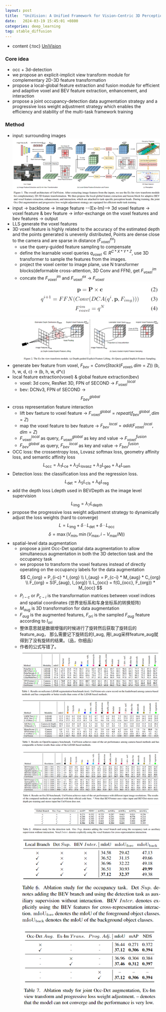 ```yaml
---
layout: post
title:  "UniVision: A Unified Framework for Vision-Centric 3D Perception"
date:   2024-03-19 15:45:01 +0800
categories: deep_learning
tag: stable_diffusion
---
```



* content
{:toc}
[UniVision](https://arxiv.org/abs/2401.06994)

### Core idea
- occ + 3d-detection
- we propose an explicit-implicit view transform module for complementary 2D-3D feature transformation
- propose a local-global feature extraction and fusion module for efficient and adaptive voxel and BEV feature extraction, enhancement, and interaction
- propose a joint occupancy-detection data augmentation strategy and a progressive loss weight adjustment strategy which enables the efficiency and stability of the multi-task framework training

### Method
- input: surrounding images
![model pipeline](https://github.com/Colorfu1/Colorful.io/raw/master/_posts/resources/2024-03-19-155701.png)
- input -> backbone -> image feature --(Ex-Im)--> 3d voxel feature -> voxel feature & bev feature -> infor-exchange on the voxel features and bev features -> output
- LLS generate the voxel features
- 3D voxel feature is highly related to the accuracy of the estimated depth and the points generated is unevenly distributed, Points are dense close to the camera and are sparse in distance ($F_{voxel}^{ex}$)
  - use the query-guided feature sampling to compensate
  - define the learnable voxel queries $q_{voxel} \in R^{C*X*Y*Z}$, use 3D transformer to sample the features from the images.
  - project the voxel center to image plane, use N transformer blocks(deformable cross-attention, 3D Conv and FFN), get $F^{im}_{voxel}$
  - concate the $F^{im}_{voxel}$ and $F_{voxel}^{ex}$ -> $F_{voxel}$
![3D query](https://github.com/Colorfu1/Colorful.io/raw/master/_posts/resources/2024-03-19-172009.png)
![Ex-Im process](https://github.com/Colorfu1/Colorful.io/raw/master/_posts/resources/2024-03-19-172413.png)
- generate bev feature from voxel, $F_{bev} = Conv(Stack(F_{voxel}, dim = Z))$ (b, h, w, d, c) -> (b, h, w, d*c)
- local feature extraction(voxel) & global feature extraction(bev)
  - voxel: 3d conv, ResNet 3D, FPN of SECOND -> $F^{local}_{voxel}$
  - bev: DCNv3, FPN of SECOND -> $$F^{global}_{bev}$$
- cross representation feature interaction
  - lift bev faeture to voxel feature -> $F^{global}_{voxel} = repeat(f_{bev}^{global}, dim = Z)$
  - map the voxel feature to bev feature -> $F^{local}_{bev} = add(F^{local}_{voxel}, dim = Z)$
  - $F^{local}_{voxel}$ as query, $F^{global}_{voxel}$ as key and value -> $F_{voxel}^{fusion}$
  - $F^{global}_{bev}$ as query, $F^{local}_{bev}$ as key and value -> $F_{bev}^{fusion}$.
- OCC loss: the crossentropy loss, Lovasz softmax loss, geometry affinity loss, and semantic affinity loss $$ L_{\text{occ}} = \lambda_1 L_{\text{ce}} + \lambda_2 L_{\text{lovasz}} + \lambda_3 L_{\text{geo}} + \lambda_4 L_{\text{sem}} $$
- Detection loss: the classification loss and the regression loss. $$ L_{\text{det}} = \lambda_5 L_{\text{cls}} + \lambda_6 L_{\text{reg}} $$
- add the depth loss Ldepth used in BEVDepth as the image level supervision $$ L_{\text{img}} = \lambda_7 L_{\text{depth}} $$
- propose the progressive loss weight adjustment strategy to dynamically adjust the loss weights (hard to converge)
$$L = L_{\text{img}} + \delta \cdot L_{\text{det}} + \delta \cdot L_{\text{occ}}$$
$$\delta = \max(V_{\text{min}}, \min(V_{\text{max}}, i - V_{\text{max}} / N))$$
- spatial-level data augmentation
  - propose a joint Occ-Det spatial data augmentation to allow simultaneous augmentation in both the 3D detection task and the occupancy task
  - we propose to transform the voxel features instead of directly operating on the occupancy labels for the data augmentation
$$
 C_{org} = P_{i-c} * I_{org} \\
 I_{aug} = P_{c-i} * M_{aug} * C_{org} \\
 F_{org} = S(F_{aug}, I_{org}) \\
 L_{occ} = f(G_{occ}, F_{org}) * M_{occ}
$$
  - $P_{i-c}$ or $P_{c-i}$ is the transformation matrices between voxel indices and spatial coordinates (世界坐标系和车身坐标系的转换矩阵)
  - $M_{aug}$ is 3D transformation for data augmentation
  - $F_{aug}$ is the augmented features, $F_{ori}$ is the sampled $F_{aug}$ feature according to $I_{ori}$
  - 整体意思就是数据增强的时候进行了旋转然后获取了旋转后的feature_aug， 那么需要记下旋转后的I_aug, 用I_aug采样feature_aug就得到了没有旋转的结果。（品，你细品）
  - 作者的公式写错了。
![Results_1](https://github.com/Colorfu1/Colorful.io/raw/master/_posts/resources/2024-03-19-222908.png)
![Results_2](https://github.com/Colorfu1/Colorful.io/raw/master/_posts/resources/2024-03-19-222931.png)
![Results_3](https://github.com/Colorfu1/Colorful.io/raw/master/_posts/resources/2024-03-19-222939.png)
![Results_4](https://github.com/Colorfu1/Colorful.io/raw/master/_posts/resources/2024-03-19-223002.png)
![Results_5](https://github.com/Colorfu1/Colorful.io/raw/master/_posts/resources/2024-03-19-223014.png)
![Results_6](https://github.com/Colorfu1/Colorful.io/raw/master/_posts/resources/2024-03-19-223023.png)



